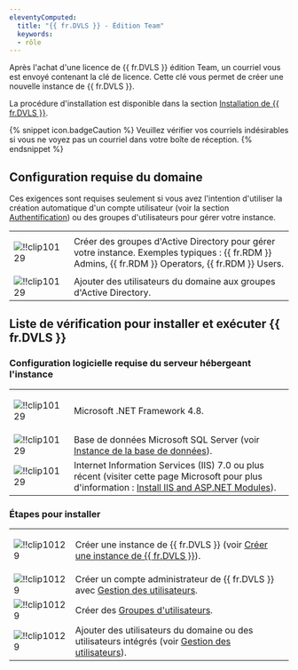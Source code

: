 ```yaml
---
eleventyComputed:
  title: "{{ fr.DVLS }} - Édition Team"
  keywords:
  - rôle
---
```

Après l'achat d'une licence de {{ fr.DVLS }} édition Team, un courriel vous est envoyé contenant la clé de licence. Cette clé vous permet de créer une nouvelle instance de {{ fr.DVLS }}.

La procédure d'installation est disponible dans la section [Installation de {{ fr.DVLS }}](/fr/server/installation/).

{% snippet icon.badgeCaution %}
Veuillez vérifier vos courriels indésirables si vous ne voyez pas un courriel dans votre boîte de réception.
{% endsnippet %}

## Configuration requise du domaine

Ces exigences sont requises seulement si vous avez l'intention d'utiliser la création automatique d'un compte utilisateur (voir la section [Authentification](/fr/server/web-interface/administration/configuration/server-settings/general/authentication/)) ou des groupes d'utilisateurs pour gérer votre instance.

<table>
	<tr>
		<td>

![!!clip10129](https://cdnweb.devolutions.net/docs/fr/server/clip10129.png)
		</td>
		<td>
Créer des groupes d'Active Directory pour gérer votre instance. Exemples typiques : {{ fr.RDM }} Admins, {{ fr.RDM }} Operators, {{ fr.RDM }} Users.
		</td>
	</tr>
	<tr>
		<td>
![!!clip10129](https://cdnweb.devolutions.net/docs/fr/server/clip10129.png)
		</td>
		<td>
Ajouter des utilisateurs du domaine aux groupes d'Active Directory.
		</td>
	</tr>
</table>

## Liste de vérification pour installer et exécuter {{ fr.DVLS }}

### Configuration logicielle requise du serveur hébergeant l'instance

<table>
	<tr>
		<td>

![!!clip10129](https://cdnweb.devolutions.net/docs/fr/server/clip10129.png)
		</td>
		<td>
Microsoft .NET Framework 4.8.
		</td>
	</tr>
	<tr>
		<td>
![!!clip10129](https://cdnweb.devolutions.net/docs/fr/server/clip10129.png)
		</td>
		<td>
Base de données Microsoft SQL Server (voir [Instance de la base de données](/fr/server/installation/database-instance/)).
		</td>
	</tr>
	<tr>
		<td>
![!!clip10129](https://cdnweb.devolutions.net/docs/fr/server/clip10129.png)
		</td>
		<td>
Internet Information Services (IIS) 7.0 ou plus récent (visiter cette page Microsoft pour plus d'information : [Install IIS and ASP.NET Modules](https://technet.microsoft.com/en-ca/library/hh831475.aspx#InstallIIS)).
		</td>
	</tr>
</table>

### Étapes pour installer

<table>
	<tr>
		<td>

![!!clip10129](https://cdnweb.devolutions.net/docs/fr/server/clip10129.png)
		</td>
		<td>
Créer une instance de {{ fr.DVLS }} (voir [Créer une instance de {{ fr.DVLS }}](/server/installation/create-server-instance/)).
		</td>
	</tr>
	<tr>
		<td>
![!!clip10129](https://cdnweb.devolutions.net/docs/fr/server/clip10129.png)
		</td>
		<td>
Créer un compte administrateur de {{ fr.DVLS }} avec [Gestion des utilisateurs](/fr/server/web-interface/administration/security-management/users/).
		</td>
	</tr>
	<tr>
		<td>
![!!clip10129](https://cdnweb.devolutions.net/docs/fr/server/clip10129.png)
		</td>
		<td>
Créer des [Groupes d'utilisateurs](/fr/server/web-interface/administration/security-management/user-groups/).
		</td>
	</tr>
	<tr>
		<td>
![!!clip10129](https://cdnweb.devolutions.net/docs/fr/server/clip10129.png)
		</td>
		<td>
Ajouter des utilisateurs du domaine ou des utilisateurs intégrés (voir [Gestion des utilisateurs](/fr/server/web-interface/administration/security-management/users/)).
		</td>
	</tr>
</table>
